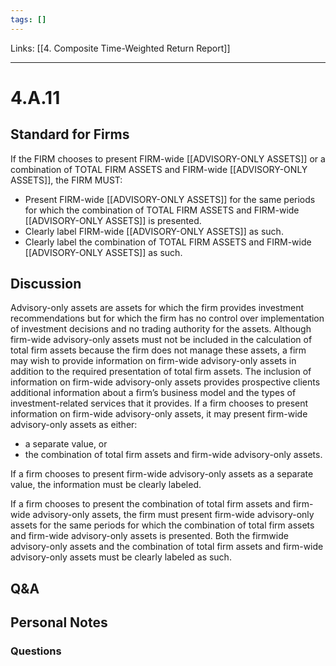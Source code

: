 ```yaml
---
tags: []
---
```

Links: [[4. Composite Time-Weighted Return Report]]
___
# 4.A.11
## Standard for Firms
If the FIRM chooses to present FIRM-wide [[ADVISORY-ONLY ASSETS]] or a combination of TOTAL FIRM ASSETS and FIRM-wide [[ADVISORY-ONLY ASSETS]], the FIRM MUST:
- Present FIRM-wide [[ADVISORY-ONLY ASSETS]] for the same periods for which the combination of TOTAL FIRM ASSETS and FIRM-wide [[ADVISORY-ONLY ASSETS]] is presented.
- Clearly label FIRM-wide [[ADVISORY-ONLY ASSETS]] as such.
- Clearly label the combination of TOTAL FIRM ASSETS and FIRM-wide [[ADVISORY-ONLY ASSETS]] as such.
## Discussion
Advisory-only assets are assets for which the firm provides investment recommendations but for which the firm has no control over implementation of investment decisions and no trading authority for the assets. Although firm-wide advisory-only assets must not be included in the calculation of total firm assets because the firm does not manage these assets, a firm may wish to provide information on firm-wide advisory-only assets in addition to the required presentation of total firm assets. The inclusion of information on firm-wide advisory-only assets provides prospective clients additional information about a firm’s business model and the types of investment-related services that it provides. If a firm chooses to present information on firm-wide advisory-only assets, it may present firm-wide advisory-only assets as either:
- a separate value, or
- the combination of total firm assets and firm-wide advisory-only assets.

If a firm chooses to present firm-wide advisory-only assets as a separate value, the information must be clearly labeled.

If a firm chooses to present the combination of total firm assets and firm-wide advisory-only assets, the firm must present firm-wide advisory-only assets for the same periods for which the combination of total firm assets and firm-wide advisory-only assets is presented. Both the firmwide advisory-only assets and the combination of total firm assets and firm-wide advisory-only assets must be clearly labeled as such.
## Q&A

## Personal Notes

### Questions